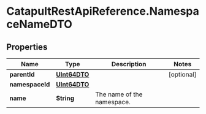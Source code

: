 # CatapultRestApiReference.NamespaceNameDTO

## Properties
Name | Type | Description | Notes
------------ | ------------- | ------------- | -------------
**parentId** | [**UInt64DTO**](UInt64DTO.md) |  | [optional] 
**namespaceId** | [**UInt64DTO**](UInt64DTO.md) |  | 
**name** | **String** | The name of the namespace. | 


